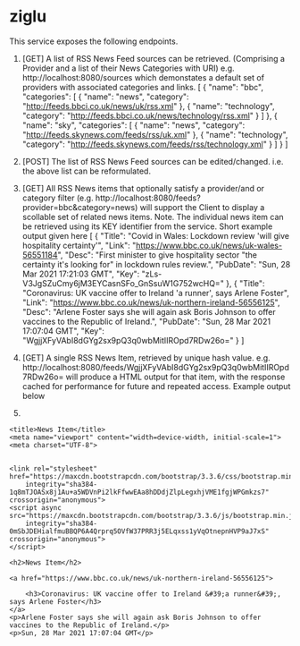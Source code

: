# ziglu

This service exposes the following endpoints.
1) [GET] A list of RSS News Feed sources can be retrieved. (Comprising a Provider and a list of their News Categories with URI)
    e.g. http://localhost:8080/sources which demonstates a default set of providers with associated categories and links.
    [
    {
        "name": "bbc",
        "categories": [
            {
                "name": "news",
                "category": "http://feeds.bbci.co.uk/news/uk/rss.xml"
            },
            {
                "name": "technology",
                "category": "http://feeds.bbci.co.uk/news/technology/rss.xml"
            }
        ]
    },
    {
        "name": "sky",
        "categories": [
            {
                "name": "news",
                "category": "http://feeds.skynews.com/feeds/rss/uk.xml"
            },
            {
                "name": "technology",
                "category": "http://feeds.skynews.com/feeds/rss/technology.xml"
            }
        ]
    }
]
    
2) [POST] The list of RSS News Feed sources can be edited/changed. i.e. the above list can be reformulated.
3) [GET] All RSS News items that optionally satisfy a provider/and or category filter (e.g. http://localhost:8080/feeds?provider=bbc&category=news) will support the Client to display a scollable set of related news items. Note. The individual news item can be retrieved using its KEY identifier from the service. Short example output given here [
    {
        "Title": "Covid in Wales: Lockdown review 'will give hospitality certainty'",
        "Link": "https://www.bbc.co.uk/news/uk-wales-56551184",
        "Desc": "First minister to give hospitality sector \"the certainty it's looking for\" in lockdown rules review.",
        "PubDate": "Sun, 28 Mar 2021 17:21:03 GMT",
        "Key": "zLs-V3JgSZuCmy6jM3EYCasnSFo_GnSsuW1G752wcHQ="
    },
    {
        "Title": "Coronavirus: UK vaccine offer to Ireland 'a runner', says Arlene Foster",
        "Link": "https://www.bbc.co.uk/news/uk-northern-ireland-56556125",
        "Desc": "Arlene Foster says she will again ask Boris Johnson to offer vaccines to the Republic of Ireland.",
        "PubDate": "Sun, 28 Mar 2021 17:07:04 GMT",
        "Key": "WgjjXFyVAbI8dGYg2sx9pQ3q0wbMitIIROpd7RDw26o="
    }
    ]
4) [GET] A single RSS News Item, retrieved by unique hash value. e.g. http://localhost:8080/feeds/WgjjXFyVAbI8dGYg2sx9pQ3q0wbMitIIROpd7RDw26o= will produce a HTML output for that item, with the response cached for performance for future and repeated access. Example output below 
5) <html>

<head>

	<title>News Item</title>
	<meta name="viewport" content="width=device-width, initial-scale=1">
	<meta charset="UTF-8">


	<link rel="stylesheet" href="https://maxcdn.bootstrapcdn.com/bootstrap/3.3.6/css/bootstrap.min.css"
		integrity="sha384-1q8mTJOASx8j1Au+a5WDVnPi2lkFfwwEAa8hDDdjZlpLegxhjVME1fgjWPGmkzs7" crossorigin="anonymous">
	<script async src="https://maxcdn.bootstrapcdn.com/bootstrap/3.3.6/js/bootstrap.min.js"
		integrity="sha384-0mSbJDEHialfmuBBQP6A4Qrprq5OVfW37PRR3j5ELqxss1yVqOtnepnHVP9aJ7xS" crossorigin="anonymous">
	</script>
</head>

<body class="container">


	<h2>News Item</h2>

	<a href="https://www.bbc.co.uk/news/uk-northern-ireland-56556125">

		<h3>Coronavirus: UK vaccine offer to Ireland &#39;a runner&#39;, says Arlene Foster</h3>
	</a>
	<p>Arlene Foster says she will again ask Boris Johnson to offer vaccines to the Republic of Ireland.</p>
	<p>Sun, 28 Mar 2021 17:07:04 GMT</p>




</body>

</html>
